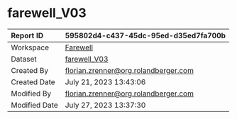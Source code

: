 



# farewell_V03

|Report ID|595802d4-c437-45dc-95ed-d35ed7fa700b|
| :--- | :--- |
|Workspace|[Farewell](../Workspaces/Farewell.md)|
|Dataset|[farewell_V03](../Datasets/farewell_V03.md)|
|Created By|florian.zrenner@org.rolandberger.com|
|Created Date|July 21, 2023 13:43:06|
|Modified By|florian.zrenner@org.rolandberger.com|
|Modified Date|July 27, 2023 13:37:30|
